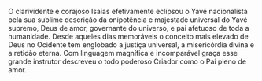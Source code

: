 ﻿O clarividente e corajoso Isaías efetivamente eclipsou o Yavé nacionalista pela sua sublime descrição da onipotência e majestade universal do Yavé supremo, Deus de amor, governante do universo, e pai afetuoso de toda a humanidade. Desde aqueles dias memoráveis o conceito mais elevado de Deus no Ocidente tem englobado a justiça universal, a misericórdia divina e a retidão eterna. Com linguagem magnífica e  incomparável graça esse grande instrutor descreveu o todo poderoso Criador como o Pai pleno de amor.